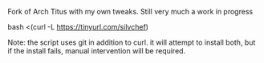 Fork of Arch Titus with my own tweaks. Still very much a work in progress

bash <(curl -L https://tinyurl.com/silvchef)

Note: the script uses git in addition to curl. it will attempt to install both, but if the install fails, manual intervention will be required. 
